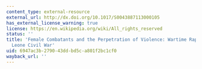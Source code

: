 ```yaml
---
content_type: external-resource
external_url: http://dx.doi.org/10.1017/S0043887113000105
has_external_license_warning: true
license: https://en.wikipedia.org/wiki/All_rights_reserved
status: ''
title: 'Female Combatants and the Perpetration of Violence: Wartime Rape in the Sierra
  Leone Civil War'
uid: 6947ac3b-2790-43dd-bd5c-a801f2bc1cf0
wayback_url: ''
---
```

